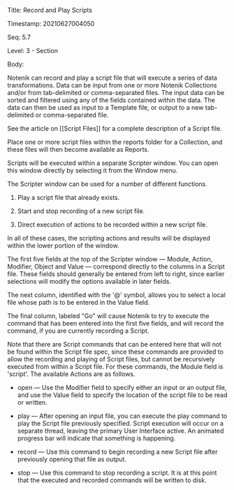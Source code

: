 Title:  Record and Play Scripts

Timestamp: 20210627004050

Seq:    5.7

Level:  3 - Section

Body: 

Notenik can record and play a script file that will execute a series of data transformations. Data can be input from one or more Notenik Collections and/or from tab-delimited or comma-separated files. The input data can be sorted and filtered using any of the fields contained within the data. The data can then be used as input to a Template file, or output to a new tab-delimited or comma-separated file. 

See the article on [[Script Files]] for a complete description of a Script file. 

Place one or more script files within the reports folder for a Collection, and these files will then become available as Reports. 

Scripts will be executed within a separate Scripter window. You can open this window directly by selecting it from the Window menu. 

The Scripter window can be used for a number of different functions. 

1. Play a script file that already exists. 

2. Start and stop recording of a new script file. 

3. Direct execution of actions to be recorded within a new script file. 

In all of these cases, the scripting actions and results will be displayed within the lower portion of the window. 

The first five fields at the top of the Scripter window — Module, Action, Modifier, Object and Value — correspond directly to the columns in a Script file. These fields should generally be entered from left to right, since earlier selections will modify the options available in later fields. 

The next column, identified with the '@' symbol, allows you to select a local file whose path is to be entered in the Value field. 

The final column, labeled "Go" will cause Notenik to try to execute the command that has been entered into the first five fields, and will record the command, if you are currently recording a Script. 

Note that there are Script commands that can be entered here that will not be found within the Script file spec, since these commands are provided to allow the recording and playing of Script files, but cannot be recursively executed from within a Script file. For these commands, the Module field is 'script'. The available Actions are as follows.

* open — Use the Modifier field to specify either an input or an output file, and use the Value field to specify the location of the script file to be read or written. 

* play — After opening an input file, you can execute the play command to play the Script file previously specified. Script execution will occur on a separate thread, leaving the primary User Interface active. An animated progress bar will indicate that something is happening. 

* record — Use this command to begin recording a new Script file after previously opening that file as output. 

* stop — Use this command to stop recording a script. It is at this point that the executed and recorded commands will be written to disk.
